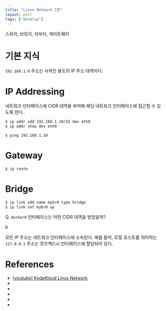 ```yaml
---
title: "Linux Network 1편"
layout: post
tags: ["develop"]
---
```


스위치, 브릿지, 라우터, 게이트웨이

# 기본 지식

`192.168.1.0` 주소는 사적인 용도의 IP 주소 대역이다. 

# IP Addressing

네트워크 인터페이스에 CIDR 대역을 부여해 해당 네트워크 인터페이스에 접근할 수 있도록 한다..

```bash
$ ip addr add 192.168.1.10/32 dev eth0
$ ip addr show dev eth0

$ ping 192.168.1.10
```

# Gateway

```bash
$ ip route
```

# Bridge

```bash
$ ip link add name mybr0 type bridge
$ ip link set mybr0 up
```


Q. `docker0` 인터페이스는 어떤 CIDR 대역을 받았을까?


b 


모든 IP 주소는 네트워크 인터페이스에 소속된다. 예를 들어, 로컬 호스트를 의미하는 `127.0.0.1` 주소는 루프백(`lo`) 인터페이스에 할당되어 있다.

# References

- [[youtube] KodeKloud Linux Network](https://youtu.be/9nCIjLlLVzY)
- [](https://dnr2144.tistory.com/93)
- [](https://titanic1997.tistory.com/4)
- [](https://ubuntu.com/server/docs/network-configuration)
- [](https://velog.io/@koo8624/Linux-Linux-Virtual-networking-Interface)
- [](https://www.44bits.io/ko/post/container-network-2-ip-command-and-network-namespace)